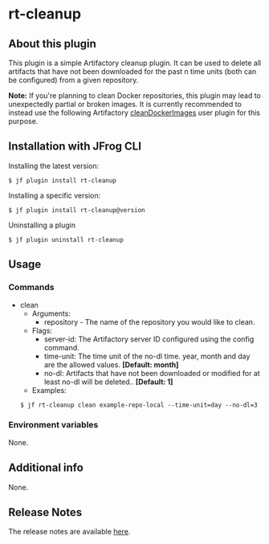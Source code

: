 # rt-cleanup

## About this plugin
This plugin is a simple Artifactory cleanup plugin.
It can be used to delete all artifacts that have not been downloaded for the past n time units (both can be configured)
from a given repository.

**Note:**
If you're planning to clean Docker repositories, this plugin may lead to unexpectedly partial or broken images. It is currently recommended to instead use the following Artifactory [cleanDockerImages](https://github.com/jfrog/artifactory-user-plugins/tree/master/cleanup/cleanDockerImages) user plugin for this purpose.

## Installation with JFrog CLI
Installing the latest version:

`$ jf plugin install rt-cleanup`

Installing a specific version:

`$ jf plugin install rt-cleanup@version`

Uninstalling a plugin

`$ jf plugin uninstall rt-cleanup`

## Usage
### Commands
* clean
    - Arguments:
        - repository - The name of the repository you would like to clean.
    - Flags:
        - server-id: The Artifactory server ID configured using the config command.
        - time-unit: The time unit of the no-dl time. year, month and day are the allowed values. **[Default: month]**
        - no-dl: Artifacts that have not been downloaded or modified for at least no-dl will be deleted.. **[Default: 1]**
    - Examples:
    ```
    $ jf rt-cleanup clean example-repo-local --time-unit=day --no-dl=3

    ```

### Environment variables
None.

## Additional info
None.

## Release Notes
The release notes are available [here](RELEASE.md).
